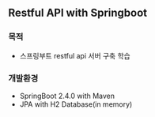 ## Restful API with Springboot

### 목적

- 스프링부트 restful api 서버 구축 학습

  
### 개발환경

- SpringBoot 2.4.0 with Maven
- JPA with H2 Database(in memory)
